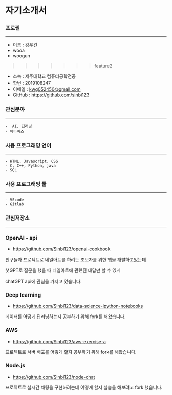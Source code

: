 # 자기소개서

### 프로필
-----
- 이름 : 강우건
- wooa
- woogun
>>>>>>> feature2
- 소속 : 제주대학교 컴퓨터공학전공
- 학번 : 2019108247
- 이메일 : kwg052450@gmail.com
- GitHub : https://github.com/sinbi123

### 관심분야
-----
```
-  AI, 딥러닝
- 메타버스
```

### 사용 프로그래밍 언어
-----
```
- HTML, Javascript, CSS
- C, C++, Python, java
- SQL
```

### 사용 프로그래밍 툴
-----
```
- VScode
- Gitlab
```

### 관심저장소
-----

### OpenAI - api

- https://github.com/Sinbi123/openai-cookbook

친구들과 프로젝트로 네일아트를 하려는 초보자를 위한 앱을 개발하고있는데

챗GPT로 질문을 했을 때 네일아트에 관련된 대답만 할 수 있게

chatGPT api에 관심을 가지고 있습니다.

### Deep learning

- https://github.com/Sinbi123/data-science-ipython-notebooks

데이터를 어떻게 딥러닝하는지 공부하기 위해 fork를 해왔습니다.

### AWS 

- https://github.com/Sinbi123/aws-exercise-a

프로젝트로 서버 배포를 어떻게 할지 공부하기 위해 fork를 해왔습니다.

### Node.js

- https://github.com/Sinbi123/node-chat

프로젝트로 실시간 채팅을 구현하려는데 어떻게 할지 실습을 해보려고 fork 했습니다.
